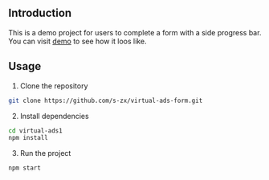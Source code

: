 ## Introduction

This is a demo project for users to complete a form with a side progress bar. You can visit [demo](https://66ebcbef1398363927375765--incandescent-wisp-7c0df6.netlify.app/) to see how it loos like.

## Usage

1. Clone the repository

```bash
git clone https://github.com/s-zx/virtual-ads-form.git
```

2. Install dependencies

```bash
cd virtual-ads1
npm install
```

3. Run the project

```bash
npm start
```
